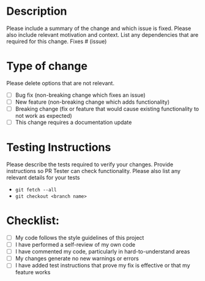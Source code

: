 # Description
Please include a summary of the change and which issue is fixed. Please also include relevant motivation and context. List any dependencies that are required for this change.
Fixes # (issue)
# Type of change
Please delete options that are not relevant.
- [ ] Bug fix (non-breaking change which fixes an issue)
- [ ] New feature (non-breaking change which adds functionality)
- [ ] Breaking change (fix or feature that would cause existing functionality to not work as expected)
- [ ] This change requires a documentation update
# Testing Instructions
Please describe the tests required to verify your changes. Provide instructions so PR Tester can check functionality. Please also list any relevant details for your tests
- `git fetch --all`
- `git checkout <branch name>`
# Checklist:
- [ ] My code follows the style guidelines of this project
- [ ] I have performed a self-review of my own code
- [ ] I have commented my code, particularly in hard-to-understand areas
- [ ] My changes generate no new warnings or errors
- [ ] I have added test instructions that prove my fix is effective or that my feature works